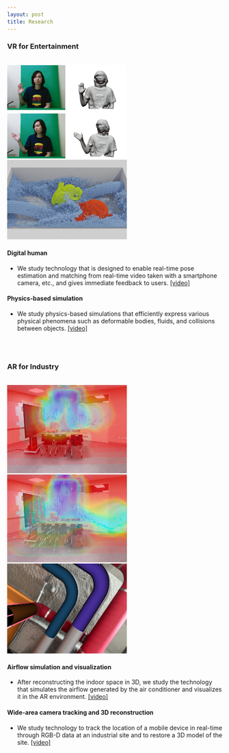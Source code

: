 ```yaml
---
layout: post
title: Research
---
```


### VR for Entertainment
<br>
<div class="row">
    <div class="cell">
        <img class="img" src="/research/images/ar/1.performancecapture_new.png" width="280">
    </div>
    <!-- <div class="cell">
        <img class="img" src="/research/images/demo/digital_human.png" width="280">
    </div> -->
    <div class="cell">
        <img class="img" src="/research/images/demo/physics.png" width="280">
    </div>
</div>

#### Digital human
* We study technology that is designed to enable real-time pose estimation and matching from real-time video taken with a smartphone camera, etc., and gives immediate feedback to users. [[video]](https://youtube.com/shorts/b4VUgkE7YC4)

#### Physics-based simulation
* We study physics-based simulations that efficiently express various physical phenomena such as deformable bodies, fluids, and collisions between objects. [[video]](https://youtu.be/mhHivqV7MyM)

<br><br>

### AR for Industry
<br>
<div class="row">
    <div class="cell">
        <img class="img" src="/research/images/demo/arrowsNheatmap_2.jpg" width="280">
    </div>
    <div class="cell">
        <img class="img" src="/research/images/demo/arrowsNheatmap_4.jpg" width="280">
    </div>
    <div class="cell">
        <img class="img" src="/research/images/demo/pipe.png" width="280">
    </div>
    <!-- <div class="cell">
        <img class="img" src="/research/images/physics/4.experiment.jpg" width="280">
    </div> -->
</div>

#### Airflow simulation and visualization
* After reconstructing the indoor space in 3D, we study the technology that simulates the airflow generated by the air conditioner and visualizes it in the AR environment. [[video]](https://youtu.be/EM6gtB9oueA)

#### Wide-area camera tracking and 3D reconstruction
* We study technology to track the location of a mobile device in real-time through RGB-D data at an industrial site and to restore a 3D model of the site. [[video]](https://youtu.be/yrUf3r8eXWg)